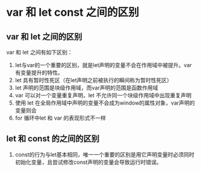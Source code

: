 # var 和 let const 之间的区别

## var 和 let 之间的区别

var 和 let 之间有如下区别：

1. let与var的一个重要的区别，就是let声明的变量不会在作用域中被提升。var 有变量提升的特性。
2. let 具有暂时性死区（在let声明之前被执行的瞬间称为暂时性死区）
3. let 声明的范围是块级作用域，而var声明的范围是函数作用域
4. var 可以对一个变量重复声明，let 不允许同一个块级作用域中出现重复声明
5. 使用 let 在全局作用域中声明的变量不会成为window的属性对象，var声明的变量则会
6. for 循环中let 和 var 的表现形式不一样

## let 和 const 的之间的区别

1. const的行为与let基本相同，唯一一个重要的区别是用它声明变量时必须同时初始化变量，且尝试修改const声明的变量会导致运行时错误。
